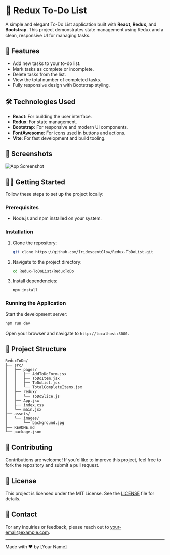 # 📝 Redux To-Do List

A simple and elegant To-Do List application built with **React**, **Redux**, and **Bootstrap**. This project demonstrates state management using Redux and a clean, responsive UI for managing tasks.

## 🚀 Features

- Add new tasks to your to-do list.
- Mark tasks as complete or incomplete.
- Delete tasks from the list.
- View the total number of completed tasks.
- Fully responsive design with Bootstrap styling.

## 🛠️ Technologies Used

- **React**: For building the user interface.
- **Redux**: For state management.
- **Bootstrap**: For responsive and modern UI components.
- **FontAwesome**: For icons used in buttons and actions.
- **Vite**: For fast development and build tooling.

## 📸 Screenshots

![App Screenshot](./assets/images/screenshot.png)

## 🧑‍💻 Getting Started

Follow these steps to set up the project locally:

### Prerequisites

- Node.js and npm installed on your system.

### Installation

1. Clone the repository:
   ```bash
   git clone https://github.com/IridescentGlow/Redux-ToDoList.git
   ```
2. Navigate to the project directory:
   ```bash
   cd Redux-ToDoList/ReduxToDo
   ```
3. Install dependencies:
   ```bash
   npm install
   ```

### Running the Application

Start the development server:
```bash
npm run dev
```

Open your browser and navigate to `http://localhost:3000`.

## 📂 Project Structure

```
ReduxToDo/
├── src/
│   ├── pages/
│   │   ├── AddToDoForm.jsx
│   │   ├── ToDoItem.jsx
│   │   ├── ToDoList.jsx
│   │   └── TotalCompleteItems.jsx
│   ├── redux/
│   │   └── ToDoSlice.js
│   ├── App.jsx
│   ├── index.css
│   └── main.jsx
├── assets/
│   └── images/
│       └── background.jpg
├── README.md
└── package.json
```

## 🌟 Contributing

Contributions are welcome! If you'd like to improve this project, feel free to fork the repository and submit a pull request.

## 📜 License

This project is licensed under the MIT License. See the [LICENSE](./LICENSE) file for details.

## 📧 Contact

For any inquiries or feedback, please reach out to [your-email@example.com](mailto:your-email@example.com).

---
Made with ❤️ by [Your Name]
